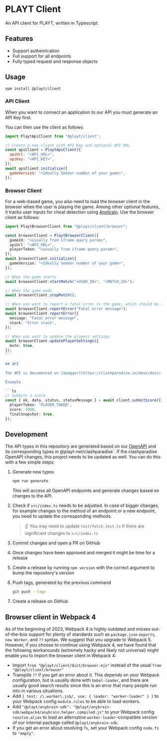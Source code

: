 # PLAYT Client

An API client for PLAYT, written in Typescript.

## Features

- Support authentication
- Full support for all endpoints
- Fully typed request and response objects

## Usage

```sh
npm install @playt/client
```

### API Client

When you want to connect an application to our API you must generate an API Key first.

You can then use the client as follows:

```js
import PlaytApiClient from "@playt/client";

// Create a new client with API Key and optional API URL
const apiClient = PlaytApiClient({
  apiUrl: "<API_URL>",
  apiKey: "<API_KEY>",
});
await apiClient.initialize({
  gameVersion: "<Ideally SemVer number of your game>",
});
```

### Browser Client

For a web-based game, you also need to load the browser client in the browser when the user is playing the game. Among other optional features, it tracks user inputs for cheat detection using [Anybrain](https://anybrain.gg/). Use the browser client as follows:

````ts
import PlaytBrowserClient from "@playt/client/browser";

const browserClient = PlaytBrowserClient({
  gameId: "<usually from iframe query param>",
  apiUrl: "<API_URL>",
  playerToken: "<usually from iframe query param>",
});
await browserClient.initialize({
  gameVersion: "<Ideally SemVer number of your game>",
});

// When the game starts
await browserClient.startMatch("<USER_ID>", "<MATCH_ID>");

// When the game ends
await browserClient.stopMatch();

// When you want to report a fatal error in the game, which should be sent to the platform
await browserClient.reportError("Fatal error message");
await browserClient.reportError({
  message: "Fatal error message",
  stack: "Error stack",
});

// When you want to update the players settings
await browserClient.updatePlayerSettings({
  mute: true,
});
```

## API

The API is documented on [Swagger](https://clashparadise.io/devs/docs) and [OpenAPI](https://clashparadise.io/api/docs). The client is generated from the OpenAPI specification and is fully typed.

Example

```ts
// Submits a score
const { ok, data, status, statusMessage } = await client.submitScore({
  playerToken: "PLAYER_TOKEN",
  score: 1000,
  finalSnapshot: true,
});
````

## Development

The API types in this repository are generated based on our [OpenAPI](https://staging.clashparadise.io/api/docs) and its corresponding types in @playt-net/clashparadise`. If the clashparadise OpenAPI changes, this project needs to be updated as well. You can do this with a few simple steps:

1. Generate new types

   ```sh
   npm run generate
   ```

   This will access all OpenAPI endpoints and generate changes based on changes to the API.

2. Check if `src/index.ts` needs to be adjusted. In case of bigger changes, for example changes to the method of an endpoint or a new endpoint, you need to update the corresponding methods.

   > ☝ You may need to update `test/fetch.test.ts` if there are significant changes to `src/index.ts`

3. Commit changes and open a PR on GitHub
4. Once changes have been approved and merged it might be time for a release
5. Create a release by running `npm version` with the correct argument to bump the repository's version
6. Push tags, generated by the previous command

   ```sh
   git push --tags
   ```

7. Create a release on GitHub

## Browser client in Webpack 4

As of the beginning of 2023, Webpack 4 is highly outdated and misses out-of-the-box support for plenty of standards such as `package.json` `exports`, `new Worker`, and `??` syntax. We suggest that you upgrade to Webpack 5. However, if you choose to continue using Webpack 4, we have found that the following workarounds (extremely hacky and likely not universal) might enable you to import the browser client in Webpack 4:

- Import `from "@playt/client/dist/browser.mjs"` instead of the usual `from "@playt/client/browser"`
- Transpile `??` if you get an error about it. This depends on your Webpack configuration, but is usually done with `babel-loader`, and there are usually good search results since this is an error that many people run into in various situations.
- Add `{ test: /\.worker\.js$/, use: { loader: "worker-loader" } }` to your Webpack config `module.rules` to be able to load workers.
- Add `"@playt/anybrain-sdk": "@playt/anybrain-sdk/webpack4/anybrain.helper.compiled.js"` to your Webpack config `resolve.alias` to load an alternative `worker-loader`-compatible version of our internal package called `@playt/anybrain-sdk`.
- If you get an error about resolving `fs`, set your Webpack config `node.fs` to `"empty"`.
